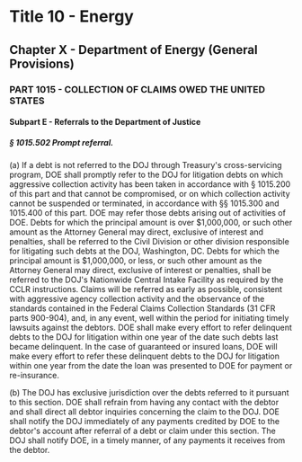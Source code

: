 
# Title 10 - Energy
## Chapter X - Department of Energy (General Provisions)
### PART 1015 - COLLECTION OF CLAIMS OWED THE UNITED STATES
#### Subpart E - Referrals to the Department of Justice
##### § 1015.502 Prompt referral.

(a) If a debt is not referred to the DOJ through Treasury's cross-servicing program, DOE shall promptly refer to the DOJ for litigation debts on which aggressive collection activity has been taken in accordance with § 1015.200 of this part and that cannot be compromised, or on which collection activity cannot be suspended or terminated, in accordance with §§ 1015.300 and 1015.400 of this part. DOE may refer those debts arising out of activities of DOE. Debts for which the principal amount is over $1,000,000, or such other amount as the Attorney General may direct, exclusive of interest and penalties, shall be referred to the Civil Division or other division responsible for litigating such debts at the DOJ, Washington, DC. Debts for which the principal amount is $1,000,000, or less, or such other amount as the Attorney General may direct, exclusive of interest or penalties, shall be referred to the DOJ's Nationwide Central Intake Facility as required by the CCLR instructions. Claims will be referred as early as possible, consistent with aggressive agency collection activity and the observance of the standards contained in the Federal Claims Collection Standards (31 CFR parts 900-904), and, in any event, well within the period for initiating timely lawsuits against the debtors. DOE shall make every effort to refer delinquent debts to the DOJ for litigation within one year of the date such debts last became delinquent. In the case of guaranteed or insured loans, DOE will make every effort to refer these delinquent debts to the DOJ for litigation within one year from the date the loan was presented to DOE for payment or re-insurance.

(b) The DOJ has exclusive jurisdiction over the debts referred to it pursuant to this section. DOE shall refrain from having any contact with the debtor and shall direct all debtor inquiries concerning the claim to the DOJ. DOE shall notify the DOJ immediately of any payments credited by DOE to the debtor's account after referral of a debt or claim under this section. The DOJ shall notify DOE, in a timely manner, of any payments it receives from the debtor.
